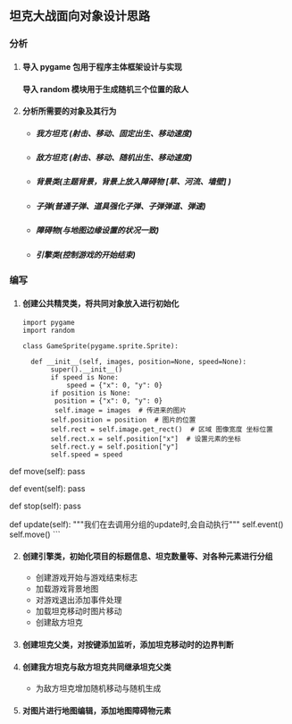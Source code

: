 ## 坦克大战面向对象设计思路

### 分析

1. #### 导入 pygame 包用于程序主体框架设计与实现
   #### 导入 random 模块用于生成随机三个位置的敌人

2. #### 分析所需要的对象及其行为

    + ##### 我方坦克 (射击、移动、固定出生、移动速度)
    + ##### 敌方坦克 (射击、移动、随机出生、移动速度)
    + ##### 背景类(主题背景，背景上放入障碍物 [草、河流、墙壁] )
    + ##### 子弹(普通子弹、道具强化子弹、子弹弹道、弹速)
    + ##### 障碍物(与地图边缘设置的状况一致)
    + ##### 引擎类(控制游戏的开始结束)
    
### 编写

1. #### 创建公共精灵类，将共同对象放入进行初始化 
    ```
   import pygame
   import random
   
   class GameSprite(pygame.sprite.Sprite):
       
      def __init__(self, images, position=None, speed=None):
           super().__init__()
           if speed is None:
               speed = {"x": 0, "y": 0}
           if position is None:
   		    position = {"x": 0, "y": 0}
	        self.image = images  # 传进来的图片
           self.position = position  # 图片的位置
           self.rect = self.image.get_rect()  # 区域 图像宽度 坐标位置
           self.rect.x = self.position["x"]  # 设置元素的坐标
           self.rect.y = self.position["y"]
           self.speed = speed
   
def move(self):
		pass
	
def event(self):
		pass
	
def stop(self):
		pass
	
def update(self):
		"""我们在去调用分组的update时,会自动执行"""
		self.event()
		self.move()
	```
   
2. #### 创建引擎类，初始化项目的标题信息、坦克数量等、对各种元素进行分组
    + 创建游戏开始与游戏结束标志
    + 加载游戏背景地图
    + 对游戏退出添加事件处理
    + 加载坦克移动时图片移动
    + 创建敌方坦克
   
3. #### 创建坦克父类，对按键添加监听，添加坦克移动时的边界判断

4. #### 创建我方坦克与敌方坦克共同继承坦克父类
    + 为敌方坦克增加随机移动与随机生成
    
5. #### 对图片进行地图编辑，添加地图障碍物元素